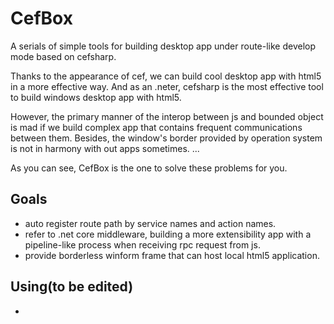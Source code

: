 # CefBox
A serials of simple tools for building desktop app under route-like develop mode based on cefsharp.

Thanks to the appearance of cef, we can build cool desktop app with html5 in a more effective way. And as an .neter, cefsharp is the most effective tool to build windows desktop app with html5. 

However, the primary manner of the interop between js and bounded object is mad if we build complex app that contains frequent communications between them. Besides, the window's border provided by operation system is not in harmony with out apps sometimes.
...

As you can see, CefBox is the one to solve these problems for you. 

## Goals
- auto register route path by service names and action names.
- refer to .net core middleware, building a more extensibility app with a pipeline-like process when receiving rpc request from js.
- provide borderless winform frame that can host local html5 application.

## Using(to be edited)
- 
